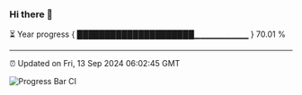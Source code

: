 ### Hi there 👋

⏳ Year progress { █████████████████████▁▁▁▁▁▁▁▁▁ } 70.01 %

---

⏰ Updated on Fri, 13 Sep 2024 06:02:45 GMT

![Progress Bar CI](https://github.com/EinsPommes/EinsPommes/blob/main/.github/workflows/main.yml)
